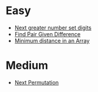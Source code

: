 # Easy
- [Next greater number set digits](https://www.geeksforgeeks.org/problems/next-greater-number-set-digits3503/1)
- [Find Pair Given Difference](https://www.geeksforgeeks.org/problems/find-pair-given-difference1559/1?itm_source=geeksforgeeks&itm_medium=article&itm_campaign=practice_card)
- [Minimum distance in an Array](https://www.geeksforgeeks.org/problems/minimum-distance-between-two-numbers/1)

# Medium
- [Next Permutation](https://www.geeksforgeeks.org/problems/next-permutation5226/1?itm_source=geeksforgeeks&itm_medium=article&itm_campaign=practice_card)
